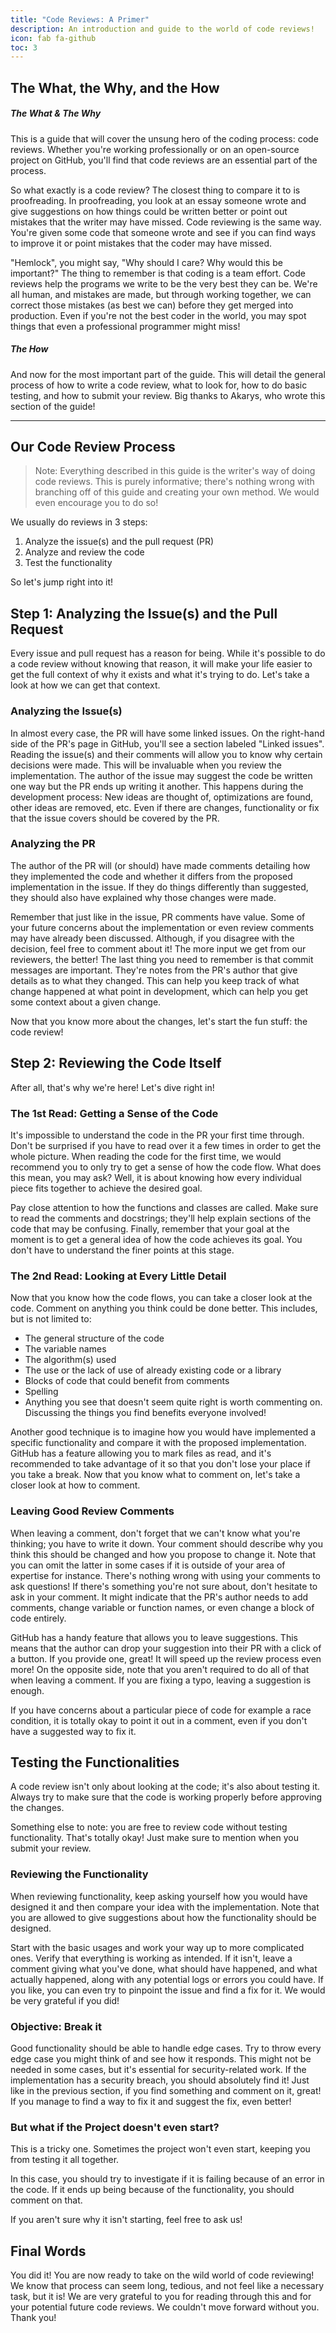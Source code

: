```yaml
---
title: "Code Reviews: A Primer"
description: An introduction and guide to the world of code reviews!
icon: fab fa-github
toc: 3
---
```


## The What, the Why, and the How

##### The What & The Why

This is a guide that will cover the unsung hero of the coding process: code reviews.
Whether you're working professionally or on an open-source project on GitHub, you'll find that code reviews are an essential part of the process.

So what exactly is a code review? The closest thing to compare it to is proofreading.
In proofreading, you look at an essay someone wrote and give suggestions on how things could be written better or point out mistakes that the writer may have missed.
Code reviewing is the same way.
You're given some code that someone wrote and see if you can find ways to improve it or point mistakes that the coder may have missed.

"Hemlock", you might say, "Why should I care? Why would this be important?" The thing to remember is that coding is a team effort.
Code reviews help the programs we write to be the very best they can be.
We're all human, and mistakes are made, but through working together, we can correct those mistakes (as best we can) before they get merged into production.
Even if you're not the best coder in the world, you may spot things that even a professional programmer might miss!

##### The How

And now for the most important part of the guide.
This will detail the general process of how to write a code review, what to look for, how to do basic testing, and how to submit your review.
Big thanks to Akarys, who wrote this section of the guide!

---

## Our Code Review Process

> Note: Everything described in this guide is the writer's way of doing code reviews.
> This is purely informative; there's nothing wrong with branching off of this guide and creating your own method.
> We would even encourage you to do so!

We usually do reviews in 3 steps:

1. Analyze the issue(s) and the pull request (PR)
2. Analyze and review the code
3. Test the functionality

So let's jump right into it!

## Step 1: Analyzing the Issue(s) and the Pull Request

Every issue and pull request has a reason for being.
While it's possible to do a code review without knowing that reason, it will make your life easier to get the full context of why it exists and what it's trying to do.
Let's take a look at how we can get that context.

### Analyzing the Issue(s)

In almost every case, the PR will have some linked issues.
On the right-hand side of the PR's page in GitHub, you'll see a section labeled "Linked issues".
Reading the issue(s) and their comments will allow you to know why certain decisions were made.
This will be invaluable when you review the implementation.
The author of the issue may suggest the code be written one way but the PR ends up writing it another.
This happens during the development process: New ideas are thought of, optimizations are found, other ideas are removed, etc.
Even if there are changes, functionality or fix that the issue covers should be covered by the PR.

### Analyzing the PR

The author of the PR will (or should) have made comments detailing how they implemented the code and whether it differs from the proposed implementation in the issue.
If they do things differently than suggested, they should also have explained why those changes were made.

Remember that just like in the issue, PR comments have value.
Some of your future concerns about the implementation or even review comments may have already been discussed.
Although, if you disagree with the decision, feel free to comment about it! The more input we get from our reviewers, the better!
The last thing you need to remember is that commit messages are important. They're notes from the PR's author that give details as to what they changed. This can help you keep track of what change happened at what point in development, which can help you get some context about a given change.

Now that you know more about the changes, let's start the fun stuff: the code review!

## Step 2: Reviewing the Code Itself

After all, that's why we're here! Let's dive right in!

### The 1st Read: Getting a Sense of the Code

It's impossible to understand the code in the PR your first time through.
Don't be surprised if you have to read over it a few times in order to get the whole picture.
When reading the code for the first time, we would recommend you to only try to get a sense of how the code flow.
What does this mean, you may ask?
Well, it is about knowing how every individual piece fits together to achieve the desired goal.

Pay close attention to how the functions and classes are called.
Make sure to read the comments and docstrings; they'll help explain sections of the code that may be confusing.
Finally, remember that your goal at the moment is to get a general idea of how the code achieves its goal.
You don't have to understand the finer points at this stage.

### The 2nd Read: Looking at Every Little Detail

Now that you know how the code flows, you can take a closer look at the code.
Comment on anything you think could be done better.
This includes, but is not limited to:

* The general structure of the code
* The variable names
* The algorithm(s) used
* The use or the lack of use of already existing code or a library
* Blocks of code that could benefit from comments
* Spelling
* Anything you see that doesn't seem quite right is worth commenting on. Discussing the things you find benefits everyone involved!

Another good technique is to imagine how you would have implemented a specific functionality and compare it with the proposed implementation.
GitHub has a feature allowing you to mark files as read, and it's recommended to take advantage of it so that you don't lose your place if you take a break.
Now that you know what to comment on, let's take a closer look at how to comment.

### Leaving Good Review Comments

When leaving a comment, don't forget that we can't know what you're thinking; you have to write it down.
Your comment should describe why you think this should be changed and how you propose to change it.
Note that you can omit the latter in some cases if it is outside of your area of expertise for instance.
There's nothing wrong with using your comments to ask questions! If there's something you're not sure about, don't hesitate to ask in your comment.
It might indicate that the PR's author needs to add comments, change variable or function names, or even change a block of code entirely.

GitHub has a handy feature that allows you to leave suggestions.
This means that the author can drop your suggestion into their PR with a click of a button.
If you provide one, great! It will speed up the review process even more!
On the opposite side, note that you aren't required to do all of that when leaving a comment. If you are fixing a typo, leaving a suggestion is enough.

If you have concerns about a particular piece of code for example a race condition, it is totally okay to point it out in a comment, even if you don't have a suggested way to fix it.

## Testing the Functionalities

A code review isn't only about looking at the code; it's also about testing it.
Always try to make sure that the code is working properly before approving the changes.

Something else to note: you are free to review code without testing functionality.
That's totally okay! Just make sure to mention when you submit your review.

### Reviewing the Functionality

When reviewing functionality, keep asking yourself how you would have designed it and then compare your idea with the implementation.
Note that you are allowed to give suggestions about how the functionality should be designed.

Start with the basic usages and work your way up to more complicated ones.
Verify that everything is working as intended.
If it isn't, leave a comment giving what you've done, what should have happened, and what actually happened, along with any potential logs or errors you could have.
If you like, you can even try to pinpoint the issue and find a fix for it. We would be very grateful if you did!

### Objective: Break it

Good functionality should be able to handle edge cases.
Try to throw every edge case you might think of and see how it responds. This might not be needed in some cases, but it's essential for security-related work.
If the implementation has a security breach, you should absolutely find it! Just like in the previous section, if you find something and comment on it, great!
If you manage to find a way to fix it and suggest the fix, even better!

### But what if the Project doesn't even start?

This is a tricky one. Sometimes the project won't even start, keeping you from testing it all together.

In this case, you should try to investigate if it is failing because of an error in the code. If it ends up being because of the functionality, you should comment on that.

If you aren't sure why it isn't starting, feel free to ask us!

## Final Words

You did it!
You are now ready to take on the wild world of code reviewing!
We know that process can seem long, tedious, and not feel like a necessary task, but it is!
We are very grateful to you for reading through this and for your potential future code reviews.
We couldn't move forward without you.
Thank you!
